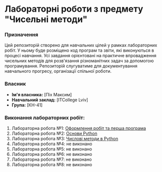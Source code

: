 # Лабораторні роботи з предмету "Чисельні методи"

### Призначення
Цей репозиторій створено для навчальних цілей у рамках лабораторних робіт. У ньому буде розміщено код програм та звіти, які виконуються в процесі навчання. Усі завдання орієнтовані на практичне впровадження чисельних методів для розв'язання різноманітних задач за допомогою програмування. Репозиторій слугуватиме для документування навчального прогресу, організації спільної роботи.

### Власник
- **Ім'я власника:** [Піх Максим]
- **Навчальний заклад:** [ITCollege Lviv]
- **Група:** [КН-41]

### Виконання лабораторних робіт:
1. Лабораторна робота №1: [Оформлення робіт та перша програма](./1_lab/)
2. Лабораторна робота №2: [Основи Python](./2_lab/)
3. Лабораторна робота №3: [Числові методи в Python](./3_lab/)
4. Лабораторна робота №4: не виконано
5. Лабораторна робота №5: не виконано
6. Лабораторна робота №6: не виконано
7. Лабораторна робота №7: не виконано
8. Лабораторна робота №8: не виконано